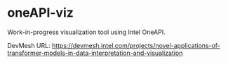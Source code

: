 # oneAPI-viz

Work-in-progress visualization tool using Intel OneAPI.

DevMesh URL: https://devmesh.intel.com/projects/novel-applications-of-transformer-models-in-data-interpretation-and-visualization
